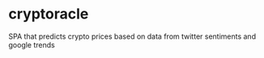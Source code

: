 # cryptoracle
SPA that predicts crypto prices based on data from twitter sentiments and google trends
